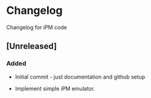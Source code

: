 # Changelog

Changelog for iPM code

## [Unreleased]

### Added
- Initial commit - just documentation and github setup

- Implement simple iPM emulator.
